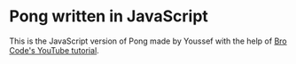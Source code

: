 # Pong written in JavaScript
This is the JavaScript version of Pong made by Youssef with the help of [Bro Code's YouTube tutorial](https://youtube.com/watch?v=AiFqApeurqI).
